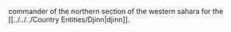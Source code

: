 commander of the northern section of the western sahara for the [[../../../Country Entities/Djinn|djinn]].